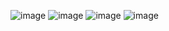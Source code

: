 ![image](https://github.com/gajendiran-d/round-robin-assign/assets/5828649/de6b48f6-0b48-4bd7-90bd-3373e6a619cd)
![image](https://github.com/gajendiran-d/round-robin-assign/assets/5828649/bb594bba-b8ec-46d2-a63a-f759b0530167)
![image](https://github.com/gajendiran-d/round-robin-assign/assets/5828649/10b17e36-558b-4226-997b-88e766419315)
![image](https://github.com/gajendiran-d/round-robin-assign/assets/5828649/df293857-32c7-4687-8393-4943633995a0)



